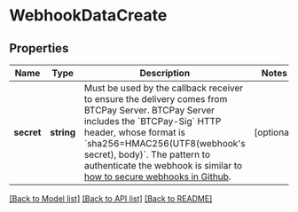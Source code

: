 # WebhookDataCreate

## Properties
Name | Type | Description | Notes
------------ | ------------- | ------------- | -------------
**secret** | **string** | Must be used by the callback receiver to ensure the delivery comes from BTCPay Server. BTCPay Server includes the &#x60;BTCPay-Sig&#x60; HTTP header, whose format is &#x60;sha256&#x3D;HMAC256(UTF8(webhook&#x27;s secret), body)&#x60;. The pattern to authenticate the webhook is similar to [how to secure webhooks in Github](https://docs.github.com/webhooks/securing/). | [optional] 

[[Back to Model list]](../../README.md#documentation-for-models) [[Back to API list]](../../README.md#documentation-for-api-endpoints) [[Back to README]](../../README.md)

